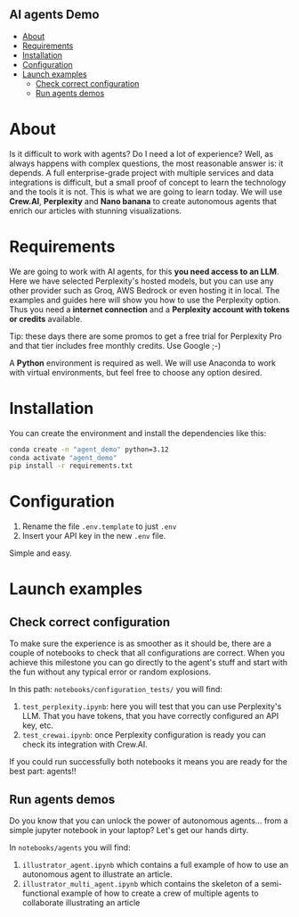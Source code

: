 AI agents Demo
--------------

- [About](#about)
- [Requirements](#requirements)
- [Installation](#installation)
- [Configuration](#configuration)
- [Launch examples](#launch-examples)
  - [Check correct configuration](#check-correct-configuration)
  - [Run agents demos](#run-agents-demos)



# About

Is it difficult to work with agents? Do I need a lot of experience? Well, as always happens with complex questions, the most reasonable answer is: it depends. A full enterprise-grade project with multiple services and data integrations is difficult, but a small proof of concept to learn the technology and the tools it is not. This is what we are going to learn today. We will use **Crew.AI**, **Perplexity** and **Nano banana** to create autonomous agents that enrich our articles with stunning visualizations.


# Requirements

We are going to work with AI agents, for this **you need access to an LLM**. Here we have selected Perplexity's hosted models, but you can use any other provider such as Groq, AWS Bedrock or even hosting it in local. The examples and guides here will show you how to use the Perplexity option. Thus you need a **internet connection** and a **Perplexity account with tokens or credits** available.

Tip: these days there are some promos to get a free trial for Perplexity Pro and that tier includes free monthly credits. Use Google ;-)

A **Python** environment is required as well. We will use Anaconda to work with virtual environments, but feel free to choose any option desired.

# Installation

You can create the environment and install the dependencies like this:

```bash
conda create -n "agent_demo" python=3.12
conda activate "agent_demo"
pip install -r requirements.txt
```

# Configuration

1. Rename the file `.env.template` to just `.env`
2. Insert your API key in the new `.env` file.

Simple and easy.

# Launch examples

## Check correct configuration

To make sure the experience is as smoother as it should be, there are a couple of notebooks to check that all configurations are correct. When you achieve this milestone you can go directly to the agent's stuff and start with the fun without any typical error or random explosions.

In this path: `notebooks/configuration_tests/` you will find:

1. `test_perplexity.ipynb`: here you will test that you can use Perplexity's LLM. That you have tokens, that you have correctly configured an API key, etc.
2. `test_crewai.ipynb`: once Perplexity configuration is ready you can check its integration with Crew.AI.

If you could run successfully both notebooks it means you are ready for the best part: agents!!

## Run agents demos

Do you know that you can unlock the power of autonomous agents... from a simple jupyter notebook in your laptop? Let's get our hands dirty.

In `notebooks/agents` you will find:

1. `illustrator_agent.ipynb` which contains a full example of how to use an autonomous agent to illustrate an article.
2. `illustrator_multi_agent.ipynb` which contains the skeleton of a semi-functional example of how to create a crew of multiple agents to collaborate illustrating an article




